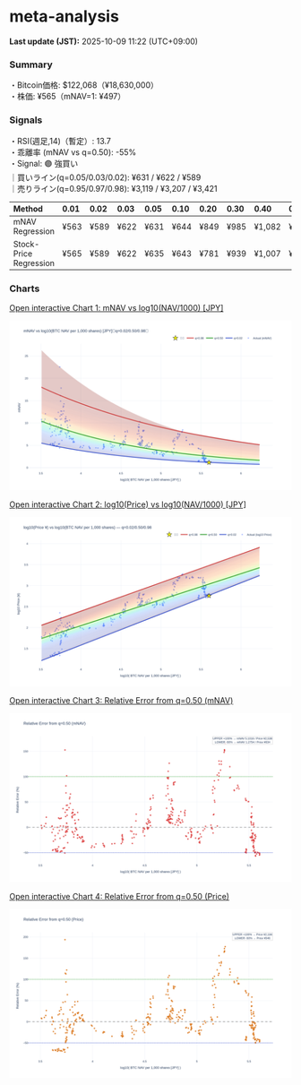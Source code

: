 # meta-analysis


<!--REPORT:START-->
**Last update (JST):** 2025-10-09 11:22 (UTC+09:00)

### Summary
・Bitcoin価格: $122,068（¥18,630,000）  
・株価: ¥565（mNAV=1: ¥497）

### Signals
・RSI(週足,14)（暫定）: 13.7  
・乖離率 (mNAV vs q=0.50): -55%  
・Signal: 🟣 強買い  
｜買いライン(q=0.05/0.03/0.02): ¥631 / ¥622 / ¥589  
｜売りライン(q=0.95/0.97/0.98): ¥3,119 / ¥3,207 / ¥3,421

| Method                 | 0.01   | 0.02   | 0.03   | 0.05   | 0.10   | 0.20   | 0.30   | 0.40   | 0.50   | 0.60   | 0.70   | 0.80   | 0.90   | 0.95   | 0.97   | 0.98   | 0.99   |
|:-----------------------|:-------|:-------|:-------|:-------|:-------|:-------|:-------|:-------|:-------|:-------|:-------|:-------|:-------|:-------|:-------|:-------|:-------|
| mNAV Regression        | ¥563   | ¥589   | ¥622   | ¥631   | ¥644   | ¥849   | ¥985   | ¥1,082 | ¥1,269 | ¥1,432 | ¥1,612 | ¥2,027 | ¥2,692 | ¥3,119 | ¥3,207 | ¥3,421 | ¥3,371 |
| Stock-Price Regression | ¥565   | ¥589   | ¥622   | ¥635   | ¥643   | ¥781   | ¥939   | ¥1,007 | ¥1,092 | ¥1,297 | ¥1,509 | ¥1,951 | ¥2,516 | ¥2,723 | ¥2,782 | ¥3,031 | ¥3,043 |

### Charts
[Open interactive Chart 1: mNAV vs log10(NAV/1000) [JPY]](https://tkzm240.github.io/meta-analysis/fig1.html)

![fig1](assets/fig1.png)

[Open interactive Chart 2: log10(Price) vs log10(NAV/1000) [JPY]](https://tkzm240.github.io/meta-analysis/fig2.html)

![fig2](assets/fig2.png)

[Open interactive Chart 3: Relative Error from q=0.50 (mNAV)](https://tkzm240.github.io/meta-analysis/fig3.html)

![fig3](assets/fig3.png)

[Open interactive Chart 4: Relative Error from q=0.50 (Price)](https://tkzm240.github.io/meta-analysis/fig4.html)

![fig4](assets/fig4.png)
<!--REPORT:END-->
